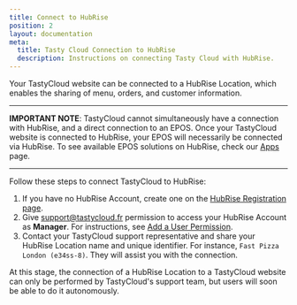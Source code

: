 ```yaml
---
title: Connect to HubRise
position: 2
layout: documentation
meta:
  title: Tasty Cloud Connection to HubRise
  description: Instructions on connecting Tasty Cloud with HubRise.
---
```


Your TastyCloud website can be connected to a HubRise Location, which enables the sharing of menu, orders, and customer information.

---

**IMPORTANT NOTE**: TastyCloud cannot simultaneously have a connection with HubRise, and a direct connection to an EPOS. Once your TastyCloud website is connected to HubRise, your EPOS will necessarily be connected via HubRise. To see available EPOS solutions on HubRise, check our [Apps](/apps) page.

---

Follow these steps to connect TastyCloud to HubRise:

1. If you have no HubRise Account, create one on the [HubRise Registration page](https://manager.hubrise.com/signup).
1. Give support@tastycloud.fr permission to access your HubRise Account as **Manager**. For instructions, see [Add a User Permission](/docs/permissions/#add-a-user).
1. Contact your TastyCloud support representative and share your HubRise Location name and unique identifier. For instance, `Fast Pizza London (e34ss-8)`. They will assist you with the connection.

At this stage, the connection of a HubRise Location to a TastyCloud website can only be performed by TastyCloud's support team, but users will soon be able to do it autonomously.
